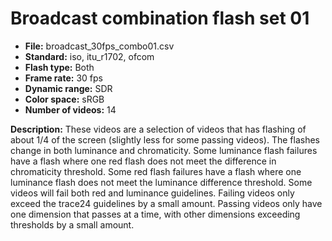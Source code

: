 # Broadcast combination flash set 01

 - **File:** broadcast_30fps_combo01.csv
 - **Standard:** iso, itu_r1702, ofcom  
 - **Flash type:** Both
 - **Frame rate:** 30 fps
 - **Dynamic range:** SDR
 - **Color space:** sRGB
 - **Number of videos:** 14

**Description:** These videos are a selection of videos that has flashing of about 1/4 of the screen (slightly less for some passing videos). 
The flashes change in both luminance and chromaticity.
Some luminance flash failures have a flash where one red flash does not meet the difference in chromaticity threshold.
Some red flash failures have a flash where one luminance flash does not meet the luminance difference threshold.
Some videos will fail both red and luminance guidelines.
Failing videos only exceed the trace24 guidelines by a small amount.
Passing videos only have one dimension that passes at a time, with other dimensions exceeding thresholds by a small amount.

